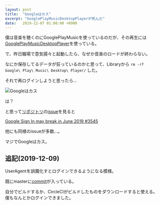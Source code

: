 ```yaml
---
layout: post
title:  "Googleはカス"
excerpt: "GooglePlayMusicDesktopPlayerが死んだ"
date:   2019-12-07 01:00:00 +0900
---
```


僕は音楽を聴くのにGooglePlayMusicを使っているのだが、その再生には[GooglePlayMusicDesktopPlayer](https://www.googleplaymusicdesktopplayer.com/)を使っている。

で、昨日職場で意気揚々と起動したら、なぜか音楽のロードが終わらない。

なにか保存してるデータが狂っているのかと思って、Libraryから `rm -rf Google\ Play\ Music\ Desktop\ Player/` した。

それで再ログインしようと思ったら…

![Googleはカス]({{site.baseurl}}/images/ss-2019-12-07.png)

は？

と思って[リポジトリ](https://github.com/MarshallOfSound/Google-Play-Music-Desktop-Player-UNOFFICIAL-)の[issue](https://github.com/MarshallOfSound/Google-Play-Music-Desktop-Player-UNOFFICIAL-/issues)を見ると

[Google Sign In may break in June 2019 #3545](https://github.com/MarshallOfSound/Google-Play-Music-Desktop-Player-UNOFFICIAL-/issues/3545)

他にも同様のissueが多数…。

マジでGoogleはカス。

## 追記(2019-12-09)

UserAgentを誤魔化すとログインできるようになる模様。

既にmasterに[commit](https://github.com/MarshallOfSound/Google-Play-Music-Desktop-Player-UNOFFICIAL-/commit/3f36c34249ed5b768be52b6b228236f55bede63e)が入っている。

自分でビルドするか、CircleCIがビルドしたものをダウンロードすると使える。僕もなんとかログインできました。
